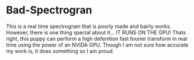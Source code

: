 # Bad-Spectrogran

This is a real time spectrogram that is poorly made and bairly works. However, there is one thing special about it... IT RUNS ON THE GPU! Thats right, this puppy can perform
a high defenition fast fourier transform in real time using the power of an NVIDA GPU. Though I am not sure how accurate my work is, it does something so I am proud.
